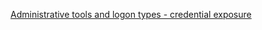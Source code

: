 [Administrative tools and logon types - credential exposure](https://docs.microsoft.com/en-us/windows-server/identity/securing-privileged-access/reference-tools-logon-types)